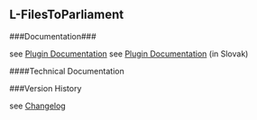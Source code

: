 L-FilesToParliament
----------

###Documentation###

see [Plugin Documentation](./doc/About.md)
see [Plugin Documentation](./doc/About_sk.md) (in Slovak)

####Technical Documentation

###Version History

see [Changelog](./CHANGELOG.md)